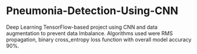 # Pneumonia-Detection-Using-CNN

Deep Learning TensorFlow-based project using CNN and data augmentation to prevent data Imbalance.
Algorithms used were RMS propagation, binary cross_entropy loss function with overall model accuracy 90%. 
